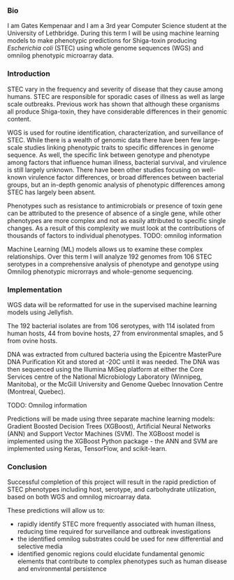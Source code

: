### Bio
I am Gates Kempenaar and I am a 3rd year Computer Science student at the University of Lethbridge. During this term I will be using machine learning models to make phenotypic predictions for Shiga-toxin producing _Escherichia coli_ (STEC) using whole genome sequences (WGS) and omnilog phenotypic microarray data.

### Introduction
STEC vary in the frequency and severity of disease that they cause among humans. STEC are responsible for sporadic cases of illness as well as large scale outbreaks. Previous work has shown that although these organisms all produce Shiga-toxin, they have considerable differences in their genomic content. 

WGS is used for routine identification, characterization, and surveillance of STEC. While there is a wealth of genomic data there have been few large-scale studies linking phenotypic traits to specific differences in genome sequence. As well, the specific link between genotype and phenotype among factors that influence human illness, bacterial survival, and virulence is still largely unknown. There have been other studies focusing on well-known virulence factor differences, or broad differences between bacterial groups, but an in-depth genomic analysis of phenotypic differences among STEC has largely been absent. 

Phenotypes such as resistance to antimicrobials or presence of toxin gene can be attributed to the presence of absence of a single gene, while other phenotypes are more complex and not as easily attributed to specific single changes. As a result of this complexity we must look at the contributions of thousands of factors to individual phenotypes. TODO: omnilog information

Machine Learning (ML) models allows us to examine these complex relationships. Over this term I will analyze 192 genomes from 106 STEC serotypes in a comprehensive analysis of phenotype and genotype using Omnilog phenotypic microrrays and whole-genome sequencing. 

### Implementation
WGS data will be reformatted for use in the supervised machine learning models using Jellyfish.

The 192 bacterial isolates are from 106 serotypes, with 114 isolated from human hosts, 44 from bovine hosts, 27 from environmental smaples, and 5 from ovine hosts. 

DNA was extracted from cultured bacteria using the Epicentre MasterPure DNA Purification Kit and stored at -20C until it was 
needed. The DNA was then sequenced using the Illumina MiSeq platform at either the Core Services centre of the National 
Microbiology Laboratory (Winnipeg, Manitoba), or the McGill University and Genome Quebec Innovation Centre (Montreal, Quebec).

TODO: Omnilog information

Predictions will be made using three separate machine learning models: Gradient Boosted Decision Trees (XGBoost), Artificial Neural Networks (ANN) and Support Vector Machines (SVM). The XGBoost model is implemented using the XGBoost Python package - the ANN and SVM are implemented using Keras, TensorFlow, and scikit-learn.

### Conclusion
Successful completion of this project will result in the rapid prediction of STEC phenotypes including host, serotype, and carbohydrate utilization, based on both WGS and omnilog microarray data. 

These predictions will allow us to:
- rapidly identify STEC more frequently associated with human illness, reducing time required for surveillance and outbreak investigations
- the identified omnilog substrates could be used for new differential and selective media
- identified genomic regions could elucidate fundamental genomic elements that contribute to complex phenotypes such as human disease and environmental persistence



